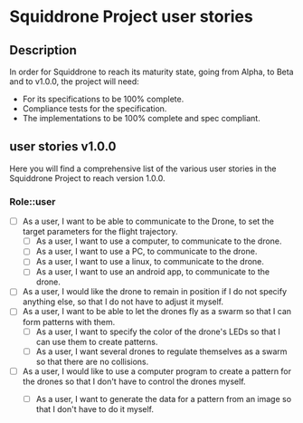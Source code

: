 # Squiddrone Project user stories

## Description

In order for Squiddrone to reach its maturity state, going from Alpha, to Beta and to v1.0.0, the project will need:

- For its specifications to be 100% complete.
- Compliance tests for the specification.
- The implementations to be 100% complete and spec compliant.

## user stories v1.0.0

Here you will find a comprehensive list of the various user stories in the Squiddrone Project to reach version 1.0.0.

### Role::user

- [ ] As a user, I want to be able to communicate to the Drone, to set the target parameters for the flight trajectory.
    - [ ] As a user, I want to use a computer, to communicate to the drone.
    - [ ] As a user, I want to use a PC, to communicate to the drone.
    - [ ] As a user, I want to use a linux, to communicate to the drone.
    - [ ] As a user, I want to use an android app, to communicate to the drone.
- [ ] As a user, I would like the drone to remain in position if I do not specify anything else, so that I do not have to adjust it myself.
- [ ] As a user, I want to be able to let the drones fly as a swarm so that I can form patterns with them.
    - [ ] As a user, I want to specify the color of the drone's LEDs so that I can use them to create patterns.
    - [ ] As a user, I want several drones to regulate themselves as a swarm so that there are no collisions.
- [ ] As a user, I would like to use a computer program to create a pattern for the drones so that I don't have to control the drones myself.
    - [ ] As a user, I want to generate the data for a pattern from an image so that I don't have to do it myself.

